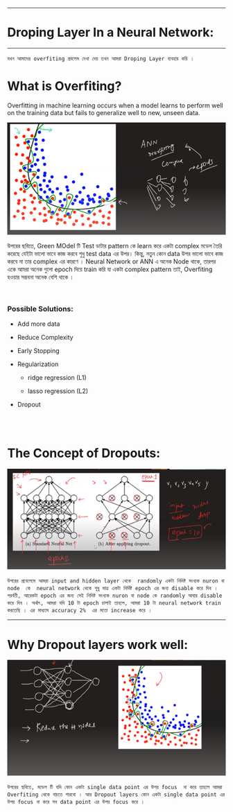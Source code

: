
---

# Droping Layer In a Neural Network:

---

`যখন আমাদের overfiting প্রবলেম দেখা দেয় তখন আমরা Droping Layer ব্যবহার করি । `

# What is Overfiting?

Overfitting in machine learning occurs when a model learns to perform well on the training data but fails to generalize well to new, unseen data.

![Alt text](image-138.png)

উপরের ছবিতে, Green MOdel টি Test ডাটার pattern কে learn করে একটা complex মডেল তৈরি করেছে যেইটা ভালো ভাবে কাজ করবে শুধু test data এর উপর। কিন্তু, নতুন কোন data উপর ভালো ভাবে কাজ করবে না তার complex এর কারণে । Neural Network or ANN এ অনেক Node থাকে, তারপর একে আমরা অনেক গুলো epoch দিয়ে train করি যা একটা complex pattern তাই, Overfiting হওয়ার সম্ভবনা অনেক বেশি থাকে । 


<br>


### Possible Solutions:

-   Add more data

-   Reduce Complexity

-   Early Stopping

-   Regularization

    - ridge regression (L1) 
    
    - lasso regression (L2)
    
-   Dropout


<br><br>

# The Concept of Dropouts:

![Alt text](image-139.png)

`উপরের প্রবেলেমে আমরা input and hidden layer থেকে  randomly একটা নিদিষ্ট সংখ্যক nuron বা node  কে  neural network থেকে শুধু মাত্র একটা নির্দিষ্ট epoch এর জন্য disable করে দিব । পরর্বতী, আরেকটা epoch এর জন্য সেই নিদিষ্ট সংখ্যক nuron বা node কে randomly আবার disable করে দিব । অর্থাৎ, আমরা যদি 10 টা epoch চালাই তাহলে, আমরা 10 টা neural network train করতেছি । এর মাধ্যমে accuracy 2%  এর মতো increase করে । `

---

# Why Dropout layers work well:

![Alt text](image-140.png)

`উপরের ছবিতে, মডেল টি যদি কোন একটা single data point এর উপর focus  না করে তাহলে আমরা Overfiting থেকে বাচতে পারবো । আর Dropout layers কোন একটা single data point এর উপর focus না করে সব data point এর উপর focus করে । `







